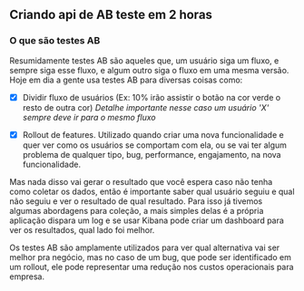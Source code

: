 ## Criando api de AB teste em 2 horas

### O que são testes AB

Resumidamente testes AB são aqueles que, um usuário siga um fluxo, e sempre siga esse fluxo, e algum outro siga o fluxo em 
uma mesma versão. Hoje em dia a gente usa testes AB para diversas coisas como: 

 - [x] Dividir fluxo de usuários (Ex: 10% irão assistir o botão na cor verde o resto de outra cor)
        _Detalhe importante nesse caso um usuário 'X' sempre deve ir para o mesmo fluxo_
        
 - [x] Rollout de features. Utilizado quando criar uma nova funcionalidade e quer ver como os usuários se comportam com ela,
 ou se vai ter algum problema de qualquer tipo, bug, performance, engajamento, na nova funcionalidade.
 
 Mas nada disso vai gerar o resultado que você espera caso não tenha como coletar os dados, então é importante saber qual 
 usuário seguiu e qual não seguiu e ver o resultado de qual resultado. Para isso já tivemos algumas abordagens para coleção,
 a mais simples delas é a própria aplicação dispara um log e se usar Kibana pode criar um dashboard para ver os resultados,
 qual lado foi melhor.
 
 Os testes AB são amplamente utilizados para ver qual alternativa vai ser melhor pra negócio, mas no caso de um bug, que 
 pode ser identificado em um rollout, ele pode representar uma redução nos custos operacionais para empresa.
 
 